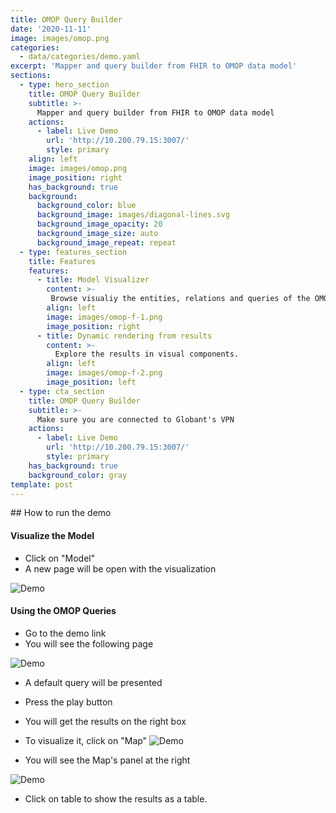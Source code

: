 ```yaml
---
title: OMOP Query Builder
date: '2020-11-11'
image: images/omop.png
categories:
  - data/categories/demo.yaml
excerpt: 'Mapper and query builder from FHIR to OMOP data model'
sections:
  - type: hero_section
    title: OMOP Query Builder
    subtitle: >-
      Mapper and query builder from FHIR to OMOP data model
    actions:
      - label: Live Demo
        url: 'http://10.200.79.15:3007/'
        style: primary
    align: left
    image: images/omop.png
    image_position: right
    has_background: true
    background:
      background_color: blue
      background_image: images/diagonal-lines.svg
      background_image_opacity: 20
      background_image_size: auto
      background_image_repeat: repeat
  - type: features_section
    title: Features
    features:
      - title: Model Visualizer
        content: >-
         Browse visualiy the entities, relations and queries of the OMOP model.
        align: left
        image: images/omop-f-1.png
        image_position: right
      - title: Dynamic rendering from results
        content: >-
          Explore the results in visual components.
        align: left
        image: images/omop-f-2.png
        image_position: left
  - type: cta_section
    title: OMOP Query Builder
    subtitle: >-
      Make sure you are connected to Globant's VPN
    actions:
      - label: Live Demo
        url: 'http://10.200.79.15:3007/'
        style: primary
    has_background: true
    background_color: gray
template: post
---
```

## How to run the demo

#### Visualize the Model

- Click on "Model" 
- A new page will be open with the visualization

![Demo](/images/omop-d-4.png)

#### Using the OMOP Queries

- Go to the demo link
- You will see the following page

![Demo](/images/omop-d-1.png)

- A default query will be presented
- Press the play button
- You will get the results on the right box 
- To visualize it, click on "Map"
![Demo](/images/omop-d-2.png)

- You will see the Map's panel at the right

![Demo](/images/omop-d-3.png)

- Click on table to show the results as a table.

